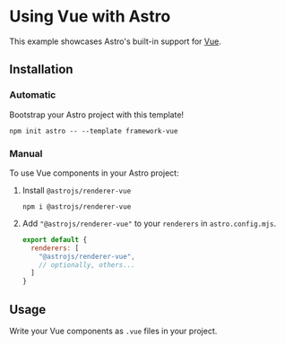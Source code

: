 # Using Vue with Astro

This example showcases Astro's built-in support for [Vue](https://v3.vuejs.org/).

## Installation

### Automatic

Bootstrap your Astro project with this template!

```shell
npm init astro -- --template framework-vue
```

### Manual

To use Vue components in your Astro project:

1. Install `@astrojs/renderer-vue`

    ```shell
    npm i @astrojs/renderer-vue
    ```

2. Add `"@astrojs/renderer-vue"` to your `renderers` in `astro.config.mjs`.

    ```js
    export default {
      renderers: [
        "@astrojs/renderer-vue",
        // optionally, others...
      ]
    }
    ```

## Usage

Write your Vue components as `.vue` files in your project.

